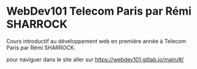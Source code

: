 # WebDev101 Telecom Paris par Rémi SHARROCK

Cours introductif au développement web en première année à Telecom Paris par Rémi SHARROCK.

pour naviguer dans le site aller sur <https://webdev101.gitlab.io/main/#/>
